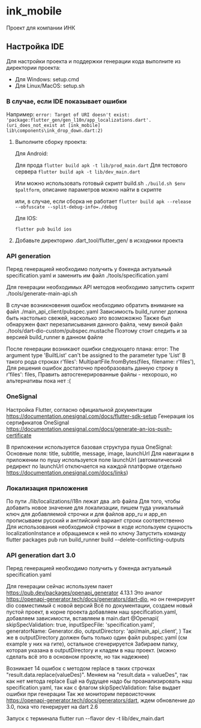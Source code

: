 # ink_mobile

Проект для компании ИНК

## Настройка IDE

Для настройки проекта и поддержки генерации кода выполните из директории проекта:

- Для Windows: setup.cmd
- Для Linux/MacOS: setup.sh

### В случае, если IDE показывает ошибки 

Например:
`error: Target of URI doesn't exist: 'package:flutter_gen/gen_l10n/app_localizations.dart'. (uri_does_not_exist at [ink_mobile] lib\components\ink_drop_down.dart:2)`

1. Выполните сборку проекта:

    Для Android: 

    Для прода
    `flutter build apk -t lib/prod_main.dart`
    Для тестового сервера
   `flutter build apk -t lib/dev_main.dart`

    Или можно использовать готовый скрипт build.sh
   `./build.sh $env $paltform`, описание параметров можно найти в скрипте

    или, в случае, если сборка не работает
    `flutter build apk --release --obfuscate --split-debug-info=./debug` 
    
    Для IOS:
    
    `flutter pub build ios`

2. Добавьте директорию .dart_tool/flutter_gen/ в исходники проекта


### API generation

Перед генерацией необходимо получить у бэкенда актуальный specification.yaml и заменить им файл ./tools/specification.yaml

Для генерации необходимых API методов необходимо запустить скрипт ./tools/generate-main-api.sh

В случае возникновения ошибок необходимо обратить внимание на файл ./main_api_client/pubspec.yaml
Зависимость build_runner должна быть настолько свежей, насколько это возможожно 
Также был обнаружен факт перезаписывания данного файла, чему виной файл ./tools/dart-dio-custom/pubspec.mustache
Поэтому стоит следить и за версией build_runner в данном файле 

После генерации возникают ошибки следующего плана:
error: The argument type 'BuiltList<Uint8List>' can't be assigned to the parameter type 'List<int>'
В такого рода строках
r'files': MultipartFile.fromBytes(files, filename: r'files'),
Для решения ошибок достаточно преобразовать данную строку в
r'files': files,
Править автосгенерированные файлы - нехорошо, но альтернативы пока нет :(


### OneSignal

Настройка Flutter, согласно официальной документации https://documentation.onesignal.com/docs/flutter-sdk-setup
Генерация ios сертификатов OneSignal https://documentation.onesignal.com/docs/generate-an-ios-push-certificate

В приложении используется базовая структура пуша OneSignal:
Основные поля: title, subtitle, message, image, launchUrl
Для навигации в приложении по пушу используется поле launchUrl (автоматический редирект по launchUrl отключается на каждой платформе отдельно https://documentation.onesignal.com/docs/links)

### Локализация приложения

По пути ./lib/localizations/i18n лежат два .arb файла
Для того, чтобы добавить новое значение для локализации, пишем туда уникальный ключ для добавляемой строчки и для файлов app_ru и app_en прописываем русский и английский вариант строки соответственно
Для использования необходимой строчки в коде используем сущность localizationInstance и обращаемся к ней по ключу 
Запустить команду  flutter packages pub run build_runner build --delete-conflicting-outputs


### API generation dart 3.0

Перед генерацией необходимо получить у бэкенда актуальный specification.yaml 

Для генерации сейчас используем пакет https://pub.dev/packages/openapi_generator 4.13.1
Это аналог https://openapi-generator.tech/docs/generators/dart-dio, но он генерирует dio совместимый с новой версий
Всё по документации, создаем новый пустой проект, в корне проекта добавляем наш specification.yaml, добавляем зависимости, вставляем в main.dart
@Openapi(
  skipSpecValidation: true,
  inputSpecFile: 'specification.yaml',
  generatorName: Generator.dio,
  outputDirectory: 'api/main_api_client',
)
Так же в outputDirectory должен быть только один файл pubspec.yaml (см example у них на гите), остальное сгенерируется
Забираем папку, которая указана в outputDirectory и кладем в наш проект. (можно сделать всё это в основном проекте, но так надежнее)

Возникает 14 ошибок с методом replace в таких строчках  "result.data.replace(valueDes)". Меняем на "result.data = valueDes", так как нет метода replace
Ещё на будущее надо бы проанализировать наш specification.yaml, так как с флагом skipSpecValidation: false выдает ошибки при генерации
Так же мониторим первоисточник https://openapi-generator.tech/docs/generators/dart, ждем обновление до 3.0, пока что генерирует на dart 2.6

Запуск с терминала  flutter run --flavor dev -t lib/dev_main.dart